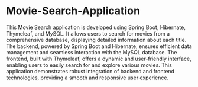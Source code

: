 # Movie-Search-Application
This Movie Search application is developed using Spring Boot, Hibernate, Thymeleaf, and MySQL. It allows users to search for movies from a comprehensive database, displaying detailed information about each title. The backend, powered by Spring Boot and Hibernate, ensures efficient data management and seamless interaction with the MySQL database. The frontend, built with Thymeleaf, offers a dynamic and user-friendly interface, enabling users to easily search for and explore various movies. This application demonstrates robust integration of backend and frontend technologies, providing a smooth and responsive user experience.





